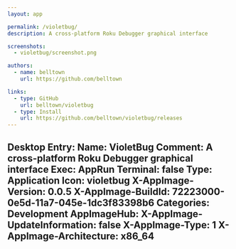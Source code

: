 ```yaml
---
layout: app

permalink: /violetbug/
description: A cross-platform Roku Debugger graphical interface

screenshots:
  - violetbug/screenshot.png

authors:
  - name: belltown
    url: https://github.com/belltown

links:
  - type: GitHub
    url: belltown/violetbug
  - type: Install
    url: https://github.com/belltown/violetbug/releases
---
```

Desktop Entry:
  Name: VioletBug
  Comment: A cross-platform Roku Debugger graphical interface
  Exec: AppRun
  Terminal: false
  Type: Application
  Icon: violetbug
  X-AppImage-Version: 0.0.5
  X-AppImage-BuildId: 72223000-0e5d-11a7-045e-1dc3f83398b6
  Categories: Development
AppImageHub:
  X-AppImage-UpdateInformation: false
  X-AppImage-Type: 1
  X-AppImage-Architecture: x86_64
---

